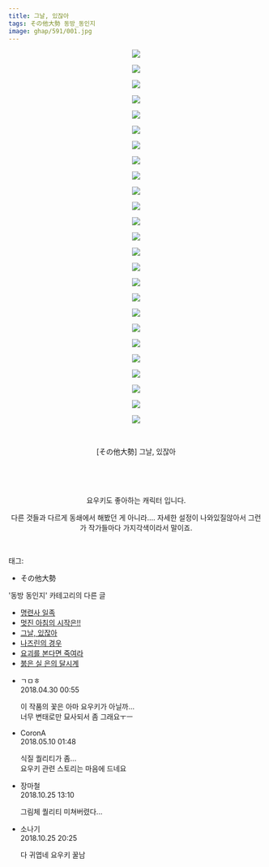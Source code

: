 ```yaml
---
title: 그날, 있잖아
tags: その他大勢 동방_동인지
image: ghap/591/001.jpg
---
```

<div class="article">
<p style="text-align: center; clear: none; float: none;"><img src="{{ site.nasurl }}/ghap/591/001.jpg"/></p>
<p style="text-align: center; clear: none; float: none;"><img src="{{ site.nasurl }}/ghap/591/002.jpg"/></p>
<p style="text-align: center; clear: none; float: none;"><img src="{{ site.nasurl }}/ghap/591/003.jpg"/></p>
<p style="text-align: center; clear: none; float: none;"><img src="{{ site.nasurl }}/ghap/591/004.jpg"/></p>
<p style="text-align: center; clear: none; float: none;"><img src="{{ site.nasurl }}/ghap/591/005.jpg"/></p>
<p style="text-align: center; clear: none; float: none;"><img src="{{ site.nasurl }}/ghap/591/006.jpg"/></p>
<p style="text-align: center; clear: none; float: none;"><img src="{{ site.nasurl }}/ghap/591/007.jpg"/></p>
<p style="text-align: center; clear: none; float: none;"><img src="{{ site.nasurl }}/ghap/591/008.jpg"/></p>
<p style="text-align: center; clear: none; float: none;"><img src="{{ site.nasurl }}/ghap/591/009.jpg"/></p>
<p style="text-align: center; clear: none; float: none;"><img src="{{ site.nasurl }}/ghap/591/010.jpg"/></p>
<p style="text-align: center; clear: none; float: none;"><img src="{{ site.nasurl }}/ghap/591/011.jpg"/></p>
<p style="text-align: center; clear: none; float: none;"><img src="{{ site.nasurl }}/ghap/591/012.jpg"/></p>
<p style="text-align: center; clear: none; float: none;"><img src="{{ site.nasurl }}/ghap/591/013.jpg"/></p>
<p style="text-align: center; clear: none; float: none;"><img src="{{ site.nasurl }}/ghap/591/014.jpg"/></p>
<p style="text-align: center; clear: none; float: none;"><img src="{{ site.nasurl }}/ghap/591/015.jpg"/></p>
<p style="text-align: center; clear: none; float: none;"><img src="{{ site.nasurl }}/ghap/591/016.jpg"/></p>
<p style="text-align: center; clear: none; float: none;"><img src="{{ site.nasurl }}/ghap/591/017.jpg"/></p>
<p style="text-align: center; clear: none; float: none;"><img src="{{ site.nasurl }}/ghap/591/018.jpg"/></p>
<p style="text-align: center; clear: none; float: none;"><img src="{{ site.nasurl }}/ghap/591/019.jpg"/></p>
<p style="text-align: center; clear: none; float: none;"><img src="{{ site.nasurl }}/ghap/591/020.jpg"/></p>
<p style="text-align: center; clear: none; float: none;"><img src="{{ site.nasurl }}/ghap/591/021.jpg"/></p>
<p style="text-align: center; clear: none; float: none;"><img src="{{ site.nasurl }}/ghap/591/022.jpg"/></p>
<p style="text-align: center; clear: none; float: none;"><img src="{{ site.nasurl }}/ghap/591/023.jpg"/></p>
<p style="text-align: center; clear: none; float: none;"><img src="{{ site.nasurl }}/ghap/591/024.jpg"/></p>
<p style="text-align: center; clear: none; float: none;"><img src="{{ site.nasurl }}/ghap/591/025.jpg"/></p>
<p style="text-align: center; clear: none; float: none;"><br/></p>
<p style="text-align: center; clear: none; float: none;">[その他大勢] 그날, 있잖아</p>
<p style="text-align: center; clear: none; float: none;"><br/></p>
<p style="text-align: center; clear: none; float: none;"><br/></p>
<p style="text-align: center; clear: none; float: none;">요우키도 좋아하는 캐릭터 입니다.</p>
<p style="text-align: center; clear: none; float: none;">다른 것들과 다르게 동쇄에서 해봤던 게 아니라.... 자세한 설정이 나와있질않아서 그런가 작가들마다 가지각색이라서 말이죠.</p>
<p><br/></p>
</div><div class="tagTrail">
<p>태그: </p>
<ul>
<li>その他大勢</li>
</ul>
</div><div class="another">
<p>'동방 동인지' 카테고리의 다른 글</p>
<ul>
<li><a href="/2016-06-27-ghap_593">명련사 일족</a></li>
<li><a href="/2016-06-27-ghap_592">멋진 아침의 시작은!!</a></li>
<li><a href="/2016-06-27-ghap_591">그날, 있잖아</a></li>
<li><a href="/2016-06-27-ghap_589">나즈린의 경우</a></li>
<li><a href="/2016-06-27-ghap_588">요괴를 본다면 죽여라</a></li>
<li><a href="/2016-06-27-ghap_587">붉은 실 은의 달시계</a></li>
</ul>
</div><div class="cb_module cb_fluid">
<div class="cb_wrt cb_profile">
<div class="comment">
<ul>
<li class="cb_thumb_off" id="comment15247137">
<div class="cb_comment_area">
<div class="cb_info_area">
<div class="cb_section">
<span class="cb_nick_name">ㄱㅁㅎ</span>
</div>
<div class="cb_section">
<span class="cb_date">2018.04.30 00:55 </span>
</div>
</div>
<div class="cb_dsc_comment">
<p class="cb_dsc">
											이 작품의 꽃은 아마 요우키가 아닐까...<br/>
너무 변태로만 묘사되서 좀 그래요ㅜㅡ
										</p>
</div>
</div></li>
<li class="cb_thumb_off" id="comment15253425">
<div class="cb_comment_area">
<div class="cb_info_area">
<div class="cb_section">
<span class="cb_nick_name">CoronA</span>
</div>
<div class="cb_section">
<span class="cb_date">2018.05.10 01:48 </span>
</div>
</div>
<div class="cb_dsc_comment">
<p class="cb_dsc">
											식질 퀄리티가 좀...<br/>
요우키 관련 스토리는 마음에 드네요
										</p>
</div>
</div></li>
<li class="cb_thumb_off" id="comment15362193">
<div class="cb_comment_area">
<div class="cb_info_area">
<div class="cb_section">
<span class="cb_nick_name">장마철</span>
</div>
<div class="cb_section">
<span class="cb_date">2018.10.25 13:10 </span>
</div>
</div>
<div class="cb_dsc_comment">
<p class="cb_dsc">
											그림체 퀄리티 미쳐버렸다...
										</p>
</div>
</div></li>
<li class="cb_thumb_off" id="comment15362566">
<div class="cb_comment_area">
<div class="cb_info_area">
<div class="cb_section">
<span class="cb_nick_name">소나기</span>
</div>
<div class="cb_section">
<span class="cb_date">2018.10.25 20:25 </span>
</div>
</div>
<div class="cb_dsc_comment">
<p class="cb_dsc">
											다 귀엽네 요우키 꿀남
										</p>
</div>
</div></li>
</ul>
</div>
</div><!-- commentList close -->
</div>